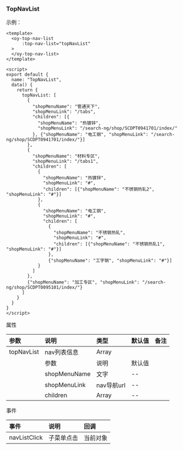 ### TopNavList

示例：

```vue
<template>
  <oy-top-nav-list
      :top-nav-list="topNavList"
  >
  </oy-top-nav-list>
</template>

<script>
export default {
  name: "TopNavList",
  data() {
    return {
      topNavList: [
        {
          "shopMenuName": "管通天下",
          "shopMenuLink": "/tabs",
          "children": [{
            "shopMenuName": "热镀锌",
            "shopMenuLink": "/search-ng/shop/SCDPT0941701/index/"
          }, {"shopMenuName": "电工钢", "shopMenuLink": "/search-ng/shop/SCDPT0941701/index/"}]
        },
        {
          "shopMenuName": "材料专区",
          "shopMenuLink": "/tabs1",
          "children": [
            {
              "shopMenuName": "热镀锌",
              "shopMenuLink": "#",
              "children": [{"shopMenuName": "不锈钢热轧2", "shopMenuLink": "#"}]
            },
            {
              "shopMenuName": "电工钢",
              "shopMenuLink": "#",
              "children": [
                {
                  "shopMenuName": "不锈钢热轧",
                  "shopMenuLink": "#",
                  "children": [{"shopMenuName": "不锈钢热轧1", "shopMenuLink": "#"}]
                },
                {"shopMenuName": "工字钢", "shopMenuLink": "#"}]
            }
          ]
        },
        {"shopMenuName": "加工专区", "shopMenuLink": "/search-ng/shop/SCDPT0095101/index/"}
      ]
    }
  }
}
</script>
```



属性

| 参数       | 说明         | 类型       | 默认值 | 备注 |
| :--------- | :----------- | :--------- | :----- | :--- |
| topNavList | nav列表信息  | Array      |        |      |
|            | 参数         | 说明       | 默认值 |      |
|            | shopMenuName | 文字       | --     |      |
|            | shopMenuLink | nav导航url | --     |      |
|            | children     | Array      | --     |      |

事件

| 事件         | 说明       | 回调     |
| :----------- | :--------- | :------- |
| navListClick | 子菜单点击 | 当前对象 |
